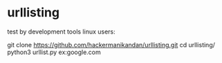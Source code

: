 # urllisting
test by development tools
linux users:

  git clone https://github.com/hackermanikandan/urllisting.git
  cd urllisting/
  python3 urllist.py
  ex:google.com
